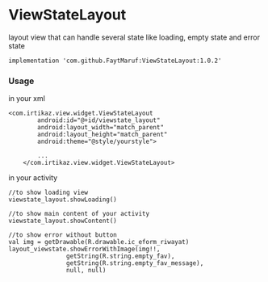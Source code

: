 # ViewStateLayout
layout view that can handle several state like loading, empty state and error state

```
implementation 'com.github.FaytMaruf:ViewStateLayout:1.0.2'
```
### Usage
in your xml
```
<com.irtikaz.view.widget.ViewStateLayout
        android:id="@+id/viewstate_layout"
        android:layout_width="match_parent"
        android:layout_height="match_parent"
        android:theme="@style/yourstyle">

        ...
    </com.irtikaz.view.widget.ViewStateLayout>
```
in your activity

```
//to show loading view
viewstate_layout.showLoading()  

//to show main content of your activity
viewstate_layout.showContent()  

//to show error without button
val img = getDrawable(R.drawable.ic_eform_riwayat)
layout_viewstate.showErrorWithImage(img!!,
                getString(R.string.empty_fav),
                getString(R.string.empty_fav_message),
                null, null)
```
